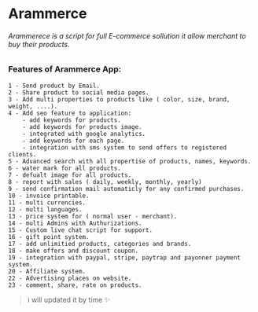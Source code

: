 # Arammerce


###### Arammerece is a script for full E-commerce sollution it allow merchant to buy their products.

### Features of **Arammerce** App:

    1 - Send product by Email.
    2 - Share product to social media pages.
    3 - Add multi properties to products like ( color, size, brand, weight, ....).
    4 - Add seo feature to application:
        - add keywords for products.
        - add keywords for products image.
        - integrated with google analytics.
        - add keywords for each page.
        - integration with sms system to send offers to registered clients.
    5 - Advanced search with all propertise of products, names, keywords.
    6 - water mark for all products.
    7 - defualt image for all products.
    8 - report with sales ( daily, weekly, monthly, yearly)
    9 - send confirmation mail automaticly for any confirmed purchases.
    10 - invoice printable.
    11 - multi currencies.
    12 - multi languages.
    13 - price system for ( normal user - merchant).
    14 - multi Admins with Authurizations.
    15 - Custom live chat script for support.
    16 - gift point system.
    17 - add unlimitied products, categories and brands.
    18 - make offers and discount coupon.
    19 - integration with paypal, stripe, paytrap and payonner payment system.
    20 - Affiliate system.
    22 - Advertising places on website.
    23 - comment, share, rate on products.
	
> i will updated it by time :sparkles:
    